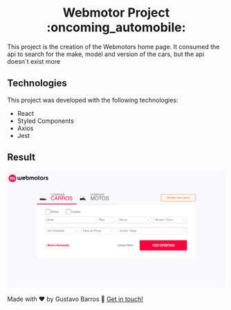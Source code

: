 <h1 align="center">Webmotor Project  :oncoming_automobile:</h1> 
This project is the creation of the Webmotors home page. It consumed the api to search for the make, model and version of the cars, but the api doesn`t exist more


## Technologies

This project was developed with the following technologies:

- React
- Styled Components
- Axios
- Jest


## Result

<img src="https://github.com/GBJesus/webmotor-web-project/blob/master/src/assets/print.png" />

Made with ♥ by Gustavo Barros :wave: [Get in touch!](https://www.linkedin.com/in/gustavo-gbjesus/)
